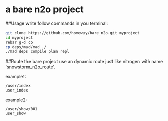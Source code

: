 a bare n2o project
==================

##Usage
write follow commands in you terminal:
```` bash
git clone https://github.com/homeway/bare_n2o.git myproject
cd myproject
rebar g-d co
cp deps/mad/mad ./
./mad deps compile plan repl
````

##Route
the bare project use an dynamic route just like nitrogen with name 'snowstorm_n2o_route'.

example1:
````
/user/index
user_index
````

example2:
````
/user/show/001
user_show
````

